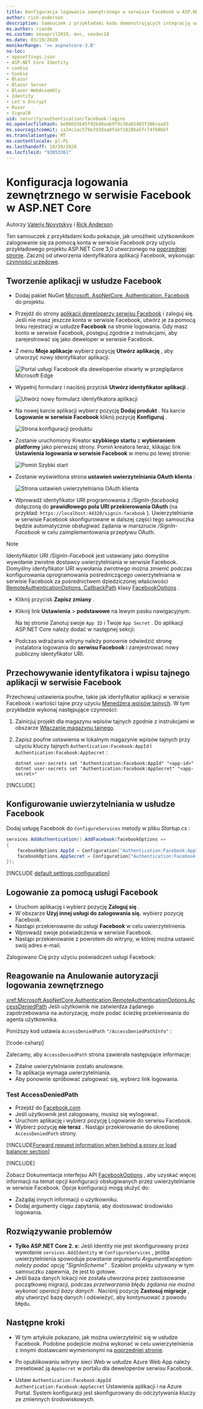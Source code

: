 ```yaml
---
title: Konfiguracja logowania zewnętrznego w serwisie Facebook w ASP.NET Core
author: rick-anderson
description: Samouczek z przykładami kodu demonstrujących integrację uwierzytelniania użytkownika konta w serwisie Facebook w istniejącej aplikacji ASP.NET Core.
ms.author: riande
ms.custom: seoapril2019, mvc, seodec18
ms.date: 03/19/2020
monikerRange: '>= aspnetcore-3.0'
no-loc:
- appsettings.json
- ASP.NET Core Identity
- cookie
- Cookie
- Blazor
- Blazor Server
- Blazor WebAssembly
- Identity
- Let's Encrypt
- Razor
- SignalR
uid: security/authentication/facebook-logins
ms.openlocfilehash: be0b655645fd2bd0eab9f9c30a65485f386cead3
ms.sourcegitcommit: ca34c1ac578e7d3daa0febf1810ba5fc74f60bbf
ms.translationtype: MT
ms.contentlocale: pl-PL
ms.lasthandoff: 10/30/2020
ms.locfileid: "93053361"
---
```

# <a name="facebook-external-login-setup-in-aspnet-core"></a>Konfiguracja logowania zewnętrznego w serwisie Facebook w ASP.NET Core

Autorzy [Valeriy Novytskyy](https://github.com/01binary) i [Rick Anderson](https://twitter.com/RickAndMSFT)

<!-- per @rick-anderson and scott addie, don't update images. Remove images and point the customer to the FB set up page. FB needs to maintain  instructions to get key and secret.
-->

Ten samouczek z przykładami kodu pokazuje, jak umożliwić użytkownikom zalogowanie się za pomocą konta w serwisie Facebook przy użyciu przykładowego projektu ASP.NET Core 3,0 utworzonego na [poprzedniej stronie](xref:security/authentication/social/index). Zacznij od utworzenia identyfikatora aplikacji Facebook, wykonując [czynności urzędowe](https://developers.facebook.com).

## <a name="create-the-app-in-facebook"></a>Tworzenie aplikacji w usłudze Facebook

* Dodaj pakiet NuGet [Microsoft. AspNetCore. Authentication. Facebook](https://www.nuget.org/packages/Microsoft.AspNetCore.Authentication.Facebook) do projektu.

* Przejdź do strony [aplikacji deweloperzy serwisu Facebook](https://developers.facebook.com/apps/) i zaloguj się. Jeśli nie masz jeszcze konta w serwisie Facebook, utwórz je za pomocą linku rejestracji w usłudze **Facebook** na stronie logowania.  Gdy masz konto w serwisie Facebook, postępuj zgodnie z instrukcjami, aby zarejestrować się jako deweloper w serwisie Facebook.

* Z menu **Moje aplikacje** wybierz pozycję **Utwórz aplikację** , aby utworzyć nowy identyfikator aplikacji.

   ![Portal usługi Facebook dla deweloperów otwarty w przeglądarce Microsoft Edge](index/_static/FBMyApps.png)

* Wypełnij formularz i naciśnij przycisk **Utwórz identyfikator aplikacji** .

  ![Utwórz nowy formularz identyfikatora aplikacji](index/_static/FBNewAppId.png)

* Na nowej karcie aplikacji wybierz pozycję **Dodaj produkt** .  Na karcie **Logowanie w serwisie Facebook** kliknij pozycję **Konfiguruj** . 

  ![Strona konfiguracji produktu](index/_static/FBProductSetup.png)

* Zostanie uruchomiony Kreator **szybkiego startu** z **wybieraniem platformy** jako pierwszej strony. Pomiń kreatora teraz, klikając link **Ustawienia** **logowania w serwisie Facebook** w menu po lewej stronie:

  ![Pomiń Szybki start](index/_static/FBSkipQuickStart.png)

* Zostanie wyświetlona strona **ustawień uwierzytelniania OAuth klienta** :

  ![Strona ustawień uwierzytelniania OAuth klienta](index/_static/FBOAuthSetup.png)

* Wprowadź identyfikator URI programowania z */SignIn-facebooką* dołączoną do **prawidłowego pola URI przekierowania OAuth** (na przykład: `https://localhost:44320/signin-facebook` ). Uwierzytelnianie w serwisie Facebook skonfigurowane w dalszej części tego samouczka będzie automatycznie obsługiwać żądania w marszrucie */SignIn-Facebook* w celu zaimplementowania przepływu OAuth.

> [!NOTE]
> Identyfikator URI */SignIn-Facebook* jest ustawiany jako domyślne wywołanie zwrotne dostawcy uwierzytelniania w serwisie Facebook. Domyślny identyfikator URI wywołania zwrotnego można zmienić podczas konfigurowania oprogramowania pośredniczącego uwierzytelniania w serwisie Facebook za pośrednictwem dziedziczonej właściwości [RemoteAuthenticationOptions. CallbackPath](/dotnet/api/microsoft.aspnetcore.authentication.remoteauthenticationoptions.callbackpath) klasy [FacebookOptions](/dotnet/api/microsoft.aspnetcore.authentication.facebook.facebookoptions) .

* Kliknij przycisk **Zapisz zmiany** .

* Kliknij link **Ustawienia**  >  **podstawowe** na lewym pasku nawigacyjnym.

  Na tej stronie Zanotuj swoje `App ID` i Twoje `App Secret` . Do aplikacji ASP.NET Core należy dodać w następnej sekcji:

* Podczas wdrażania witryny należy ponownie odwiedzić stronę instalatora logowania do **serwisu Facebook** i zarejestrować nowy publiczny identyfikator URI.

## <a name="store-the-facebook-app-id-and-secret"></a>Przechowywanie identyfikatora i wpisu tajnego aplikacji w serwisie Facebook

Przechowuj ustawienia poufne, takie jak identyfikator aplikacji w serwisie Facebook i wartości tajne przy użyciu [Menedżera wpisów tajnych](xref:security/app-secrets). W tym przykładzie wykonaj następujące czynności:

1. Zainicjuj projekt dla magazynu wpisów tajnych zgodnie z instrukcjami w obszarze [Włączanie magazynu tajnego](xref:security/app-secrets#enable-secret-storage).
1. Zapisz poufne ustawienia w lokalnym magazynie wpisów tajnych przy użyciu kluczy tajnych `Authentication:Facebook:AppId` i `Authentication:Facebook:AppSecret` :

    ```dotnetcli
    dotnet user-secrets set "Authentication:Facebook:AppId" "<app-id>"
    dotnet user-secrets set "Authentication:Facebook:AppSecret" "<app-secret>"
    ```

[!INCLUDE[](~/includes/environmentVarableColon.md)]

## <a name="configure-facebook-authentication"></a>Konfigurowanie uwierzytelniania w usłudze Facebook

Dodaj usługę Facebook do `ConfigureServices` metody w pliku *Startup.cs* :

```csharp
services.AddAuthentication().AddFacebook(facebookOptions =>
{
    facebookOptions.AppId = Configuration["Authentication:Facebook:AppId"];
    facebookOptions.AppSecret = Configuration["Authentication:Facebook:AppSecret"];
});
```

[!INCLUDE [default settings configuration](includes/default-settings.md)]

## <a name="sign-in-with-facebook"></a>Logowanie za pomocą usługi Facebook

* Uruchom aplikację i wybierz pozycję **Zaloguj się** . 
* W obszarze **Użyj innej usługi do zalogowania się.** wybierz pozycję Facebook.
* Nastąpi przekierowanie do usługi **Facebook** w celu uwierzytelnienia.
* Wprowadź swoje poświadczenia w serwisie Facebook.
* Nastąpi przekierowanie z powrotem do witryny, w której można ustawić swój adres e-mail.

Zalogowano Cię przy użyciu poświadczeń usługi Facebook:

<a name="react"></a>

## <a name="react-to-cancel-authorize-external-sign-in"></a>Reagowanie na Anulowanie autoryzacji logowania zewnętrznego

<xref:Microsoft.AspNetCore.Authentication.RemoteAuthenticationOptions.AccessDeniedPath> Jeśli użytkownik nie zatwierdza żądanego zapotrzebowania na autoryzację, może podać ścieżkę przekierowania do agenta użytkownika.

Poniższy kod ustawia `AccessDeniedPath` `"/AccessDeniedPathInfo"` :

[!code-csharp[](~/security/authentication/social/social-code/StartupAccessDeniedPath.cs?name=snippetFB)]

Zalecamy, aby `AccessDeniedPath` strona zawierała następujące informacje:

*  Zdalne uwierzytelnianie zostało anulowane.
* Ta aplikacja wymaga uwierzytelniania.
* Aby ponownie spróbować zalogować się, wybierz link logowania.

### <a name="test-accessdeniedpath"></a>Test AccessDeniedPath

* Przejdź do [Facebook.com](https://www.facebook.com/)
* Jeśli użytkownik jest zalogowany, musisz się wylogować.
* Uruchom aplikację i wybierz pozycję Logowanie do serwisu Facebook.
* Wybierz pozycję **nie teraz** . Nastąpi przekierowanie do określonej `AccessDeniedPath` strony.

<!-- End of React  -->
[!INCLUDE[Forward request information when behind a proxy or load balancer section](includes/forwarded-headers-middleware.md)]

[!INCLUDE[](includes/chain-auth-providers.md)]

Zobacz Dokumentacja interfejsu API [FacebookOptions](/dotnet/api/microsoft.aspnetcore.builder.facebookoptions) , aby uzyskać więcej informacji na temat opcji konfiguracji obsługiwanych przez uwierzytelnianie w serwisie Facebook. Opcje konfiguracji mogą służyć do:

* Zażądaj innych informacji o użytkowniku.
* Dodaj argumenty ciągu zapytania, aby dostosować środowisko logowania.

## <a name="troubleshooting"></a>Rozwiązywanie problemów

* **Tylko ASP.NET Core 2. x:** Jeśli Identity nie jest skonfigurowany przez wywołanie `services.AddIdentity` w `ConfigureServices` , próba uwierzytelnienia spowoduje powstanie *argumentu ArgumentException: należy podać opcję "SignInScheme"* . Szablon projektu używany w tym samouczku zapewnia, że jest to gotowe.
* Jeśli baza danych lokacji nie została utworzona przez zastosowanie początkowej migracji, podczas *przetwarzania błędu żądania nie można wykonać operacji bazy danych* . Naciśnij pozycję **Zastosuj migracje** , aby utworzyć bazę danych i odświeżyć, aby kontynuować z powodu błędu.

## <a name="next-steps"></a>Następne kroki

* W tym artykule pokazano, jak można uwierzytelnić się w usłudze Facebook. Podobne podejście można wykonać w celu uwierzytelnienia z innymi dostawcami wymienionymi na [poprzedniej stronie](xref:security/authentication/social/index).

* Po opublikowaniu witryny sieci Web w usłudze Azure Web App należy zresetować ją `AppSecret` w portalu dla deweloperów serwisu Facebook.

* Ustaw `Authentication:Facebook:AppId` `Authentication:Facebook:AppSecret` Ustawienia aplikacji i na Azure Portal. System konfiguracji jest skonfigurowany do odczytywania kluczy ze zmiennych środowiskowych.
